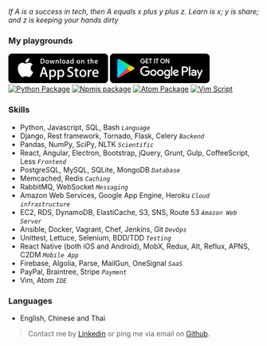 *If A is a success in tech, then A equals x plus y plus z. Learn is x; y is share; and z is keeping your hands dirty*

### My playgrounds

[![App Store](app-store.png "App Store")](https://itunes.apple.com/us/developer/kf-pun/id1116896894)
[![Play Store](google-play.png "Google Play")](https://play.google.com/store/apps/developer?id=Kf)
<a href="https://pypi.python.org/pypi/django-simple-cache-admin/0.1.2"><img src="https://upload.wikimedia.org/wikipedia/commons/thumb/c/c3/Python-logo-notext.svg/1024px-Python-logo-notext.svg.png" alt="Python Package" width="100"></a>
<a href="https://www.npmjs.com/~kf"><img src="https://cldup.com/Rg6WLgqccB.svg" alt="Npmjs package" width="100"></a>
<a href="https://atom.io/users/7kfpun"><img src="https://assets-cdn.github.com/images/modules/site/atom_logo.png" alt="Atom Package" width="100"></a>
<a href="http://www.vim.org/account/profile.php?user_id=69682"><img src="https://upload.wikimedia.org/wikipedia/commons/4/4f/Icon-Vim.svg" alt="Vim Script" width="100"></a>

### Skills

* Python, Javascript, SQL, Bash *`Language`*
* Django, Rest framework, Tornado, Flask, Celery *`Backend`*
* Pandas, NumPy, SciPy, NLTK *`Scientific`*
* React, Angular, Electron, Bootstrap, jQuery, Grunt, Gulp, CoffeeScript, Less *`Frontend`*
* PostgreSQL, MySQL, SQLite, MongoDB *`Database`*
* Memcached, Redis *`Caching`*
* RabbitMQ, WebSocket *`Messaging`*
* Amazon Web Services, Google App Engine, Heroku *`Cloud infrastructure`*
* EC2, RDS, DynamoDB, ElastiCache, S3, SNS, Route 53 *`Amazon Web Server`*
* Ansible, Docker, Vagrant, Chef, Jenkins, Git *`DevOps`*
* Unittest, Lettuce, Selenium, BDD/TDD *`Testing`*
* React Native (both iOS and Android), MobX, Redux, Alt, Reflux, APNS, C2DM *`Mobile App`*
* Firebase, Algolia, Parse, MailGun, OneSignal *`SaaS`*
* PayPal, Braintree, Stripe *`Payment`*
* Vim, Atom *`IDE`*

### Languages

* English, Chinese and Thai

> Contact me by [Linkedin](https://linkedin.com/in/7kfpun) or ping me via email on [Github](https://github.com/7kfpun).
